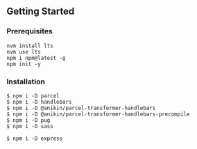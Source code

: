 ## Getting Started

### Prerequisites

```shell
nvm install lts
nvm use lts
npm i npm@latest -g
npm init -y
```

### Installation

```shell
$ npm i -D parcel
$ npm i -D handlebars
$ npm i -D @anikin/parcel-transformer-handlebars
$ npm i -D @anikin/parcel-transformer-handlebars-precompile
$ npm i -D pug
$ npm i -D sass

$ npm i -D express
```
